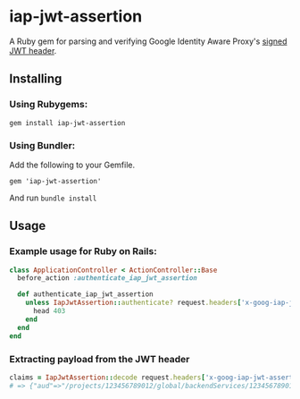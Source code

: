 # iap-jwt-assertion

A Ruby gem for parsing and verifying Google Identity Aware Proxy's [signed JWT header](https://cloud.google.com/iap/docs/signed-headers-howto).

## Installing
### Using Rubygems:
```
gem install iap-jwt-assertion
```

### Using Bundler:
Add the following to your Gemfile.
```
gem 'iap-jwt-assertion'
```

And run `bundle install`

## Usage
### Example usage for Ruby on Rails:
```ruby
class ApplicationController < ActionController::Base
  before_action :authenticate_iap_jwt_assertion

  def authenticate_iap_jwt_assertion
    unless IapJwtAssertion::authenticate? request.headers['x-goog-iap-jwt-assertion'], aud: '/projects/123456789012/global/backendServices/1234567890123456789'
      head 403
    end
  end
end
```

### Extracting payload from the JWT header
```ruby
claims = IapJwtAssertion::decode request.headers['x-goog-iap-jwt-assertion']
# => {"aud"=>"/projects/123456789012/global/backendServices/1234567890123456789", "email"=>"username@example.com", "exp"=>1615284964, "hd"=>"example.com", "iat"=>1615284364, "iss"=>"https://cloud.google.com/iap", "sub"=>"accounts.google.com:123456789012345678901"}
```
